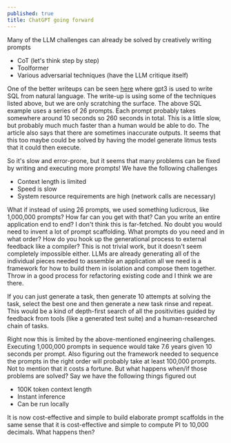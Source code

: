 ```yaml
---
published: true
title: ChatGPT going forward
---
```


Many of the LLM challenges can already be solved by creatively writing prompts

- CoT (let's think step by step)
- Toolformer
- Various adversarial techniques (have the LLM critique itself)

One of the better writeups can be seen [here](https://www.patterns.app/blog/2023/01/18/crunchbot-sql-analyst-gpt/) where gpt3 is used to write SQL from natural language.
The write-up is using some of the techniques listed above, but we are only scratching the surface.
The above SQL example uses a series of 26 prompts. Each prompt probably takes somewhere around 10 seconds so 260 seconds in total.
This is a little slow, but probably much much faster than a human would be able to do.
The article also says that there are sometimes inaccurate outputs. It seems that this too maybe could be solved by having the model generate litmus tests that it could then execute.

So it's slow and error-prone, but it seems that many problems can be fixed by writing and executing more prompts!
We have the following challenges

- Context length is limited
- Speed is slow
- System resource requirements are high (network calls are necessary)


What if instead of using 26 prompts, we used something ludicrous, like 1,000,000 prompts? How far can you get with that? Can you write an entire application end to end? I don't think this is far-fetched. No doubt you would need to invent a lot of prompt scaffolding. What prompts do you need and in what order? How do you hook up the generational process to external feedback like a compiler?
This is not trivial work, but it doesn't seem completely impossible either.
LLMs are already generating all of the individual pieces needed to assemble an application all we need is a framework for how to build them in isolation and compose them together. Throw in a good process for refactoring existing code and I think we are there.

If you can just generate a task, then generate 10 attempts at solving the task, select the best one and then generate a new task rinse and repeat.
This would be a kind of depth-first search of all the positivities guided by feedback from tools (like a generated test suite) and a human-researched chain of tasks.

Right now this is limited by the above-mentioned engineering challenges. Executing 1,000,000 prompts in sequence would take 7.6 years given 10 seconds per prompt. Also figuring out the framework needed to sequence the prompts in the right order will probably take at least 100,000 prompts. Not to mention that it costs a fortune. But what happens when/if those problems are solved? Say we have the following things figured out

- 100K token context length
- Instant inference
- Can be run locally

It is now cost-effective and simple to build elaborate prompt scaffolds in the same sense that it is cost-effective and simple to compute PI to 10,000 decimals. What happens then?